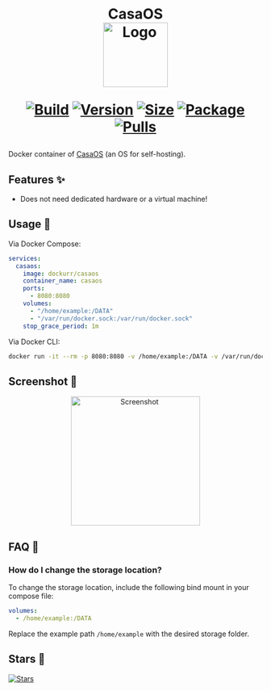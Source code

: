 <h1 align="center">CasaOS<br />
<div align="center">
<a href="https://github.com/dockur/casaos"><img src="https://raw.githubusercontent.com/dockur/casaos/master/.github/logo.png" title="Logo" style="max-width:100%;" width="128" /></a>
</div>
<div align="center">

[![Build]][build_url]
[![Version]][tag_url]
[![Size]][tag_url]
[![Package]][pkg_url]
[![Pulls]][hub_url]

</div></h1>

Docker container of [CasaOS](https://casaos.zimaspace.com/) (an OS for self-hosting).

## Features ✨

* Does not need dedicated hardware or a virtual machine!

## Usage  🐳

Via Docker Compose:

```yaml
services:
  casaos:
    image: dockurr/casaos
    container_name: casaos
    ports:
      - 8080:8080
    volumes:
      - "/home/example:/DATA"
      - "/var/run/docker.sock:/var/run/docker.sock"
    stop_grace_period: 1m
```

Via Docker CLI:

```bash
docker run -it --rm -p 8080:8080 -v /home/example:/DATA -v /var/run/docker.sock:/var/run/docker.sock --stop-timeout 60 dockurr/casaos
```

## Screenshot 📸

<div align="center">
<a href="https://github.com/dockur/casaos"><img src="https://raw.githubusercontent.com/dockur/casaos/master/.github/screen.png" title="Screenshot" style="max-width:100%;" width="256" /></a>
</div>

## FAQ 💬

### How do I change the storage location?

  To change the storage location, include the following bind mount in your compose file:

  ```yaml
  volumes:
    - /home/example:/DATA
  ```

  Replace the example path `/home/example` with the desired storage folder.

## Stars 🌟
[![Stars](https://starchart.cc/dockur/casaos.svg?variant=adaptive)](https://starchart.cc/dockur/casaos)

[build_url]: https://github.com/dockur/casaos/
[hub_url]: https://hub.docker.com/r/dockurr/casaos
[tag_url]: https://hub.docker.com/r/dockurr/casaos/tags
[pkg_url]: https://github.com/dockur/casaos/pkgs/container/casaos

[Build]: https://github.com/dockur/casaos/actions/workflows/build.yml/badge.svg
[Size]: https://img.shields.io/docker/image-size/dockurr/casaos/latest?color=066da5&label=size
[Pulls]: https://img.shields.io/docker/pulls/dockurr/casaos.svg?style=flat&label=pulls&logo=docker
[Version]: https://img.shields.io/docker/v/dockurr/casaos/latest?arch=amd64&sort=semver&color=066da5
[Package]:https://img.shields.io/badge/dynamic/json?url=https%3A%2F%2Fipitio.github.io%2Fbackage%2Fdockur%2Fcasaos%2Fcasaos.json&query=%24.downloads&logo=github&style=flat&color=066da5&label=pulls

